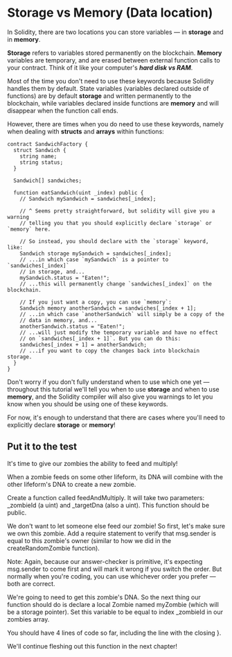# Storage vs Memory (Data location)
In Solidity, there are two locations you can store variables — in **storage** and in **memory**.

**Storage** refers to variables stored permanently on the blockchain. **Memory** variables are temporary, and are erased between external function calls to your contract. Think of it like your computer's ***hard disk vs RAM***.

Most of the time you don't need to use these keywords because Solidity handles them by default. State variables (variables declared outside of functions) are by default **storage** and written permanently to the blockchain, while variables declared inside functions are **memory** and will disappear when the function call ends.

However, there are times when you do need to use these keywords, namely when dealing with **structs** and **arrays** within functions:
```
contract SandwichFactory {
  struct Sandwich {
    string name;
    string status;
  }

  Sandwich[] sandwiches;

  function eatSandwich(uint _index) public {
    // Sandwich mySandwich = sandwiches[_index];

    // ^ Seems pretty straightforward, but solidity will give you a warning
    // telling you that you should explicitly declare `storage` or `memory` here.

    // So instead, you should declare with the `storage` keyword, like:
    Sandwich storage mySandwich = sandwiches[_index];
    // ...in which case `mySandwich` is a pointer to `sandwiches[_index]`
    // in storage, and...
    mySandwich.status = "Eaten!";
    // ...this will permanently change `sandwiches[_index]` on the blockchain.

    // If you just want a copy, you can use `memory`:
    Sandwich memory anotherSandwich = sandwiches[_index + 1];
    // ...in which case `anotherSandwich` will simply be a copy of the 
    // data in memory, and...
    anotherSandwich.status = "Eaten!";
    // ...will just modify the temporary variable and have no effect 
    // on `sandwiches[_index + 1]`. But you can do this:
    sandwiches[_index + 1] = anotherSandwich;
    // ...if you want to copy the changes back into blockchain storage.
  }
}
```
Don't worry if you don't fully understand when to use which one yet — throughout this tutorial we'll tell you when to use **storage** and when to use **memory**, and the Solidity compiler will also give you warnings to let you know when you should be using one of these keywords.

For now, it's enough to understand that there are cases where you'll need to explicitly declare **storage** or **memory**!

## Put it to the test
It's time to give our zombies the ability to feed and multiply!

When a zombie feeds on some other lifeform, its DNA will combine with the other lifeform's DNA to create a new zombie.

Create a function called feedAndMultiply. It will take two parameters: _zombieId (a uint) and _targetDna (also a uint). This function should be public.

We don't want to let someone else feed our zombie! So first, let's make sure we own this zombie. Add a require statement to verify that msg.sender is equal to this zombie's owner (similar to how we did in the createRandomZombie function).

Note: Again, because our answer-checker is primitive, it's expecting msg.sender to come first and will mark it wrong if you switch the order. But normally when you're coding, you can use whichever order you prefer — both are correct.

We're going to need to get this zombie's DNA. So the next thing our function should do is declare a local Zombie named myZombie (which will be a storage pointer). Set this variable to be equal to index _zombieId in our zombies array.

You should have 4 lines of code so far, including the line with the closing }.

We'll continue fleshing out this function in the next chapter!